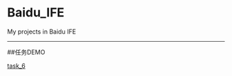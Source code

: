 # Baidu_IFE
My projects in Baidu IFE

***

##任务DEMO

[task_6](http://htmlpreview.github.io/?https://github.com/ZZITE/Baidu_IFE/blob/master/task_6/task_6.html) 
